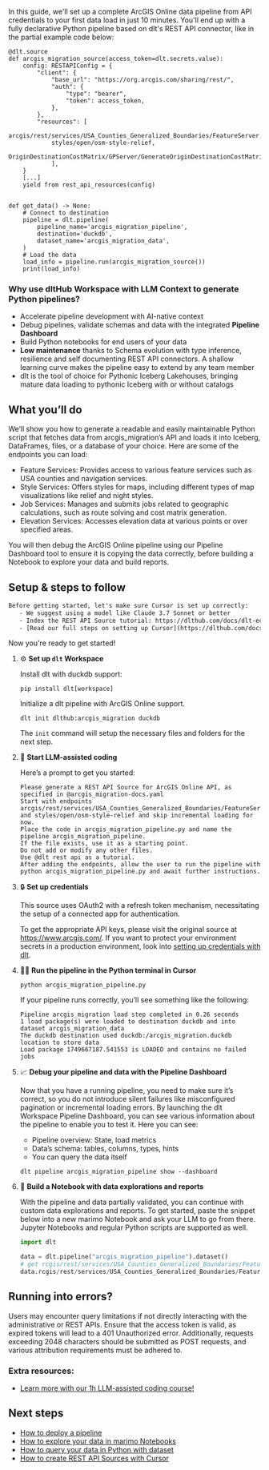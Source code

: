 In this guide, we'll set up a complete ArcGIS Online data pipeline from API credentials to your first data load in just 10 minutes. You'll end up with a fully declarative Python pipeline based on dlt's REST API connector, like in the partial example code below:

```python-outcome
@dlt.source
def arcgis_migration_source(access_token=dlt.secrets.value):
    config: RESTAPIConfig = {
        "client": {
            "base_url": "https://org.arcgis.com/sharing/rest/",
            "auth": {
                "type": "bearer",
                "token": access_token,
            },
        },
        "resources": [
            arcgis/rest/services/USA_Counties_Generalized_Boundaries/FeatureServer,
            styles/open/osm-style-relief,
            OriginDestinationCostMatrix/GPServer/GenerateOriginDestinationCostMatrix/submitJob
            ],
    }
    [...]
    yield from rest_api_resources(config)


def get_data() -> None:
    # Connect to destination
    pipeline = dlt.pipeline(
        pipeline_name='arcgis_migration_pipeline',
        destination='duckdb',
        dataset_name='arcgis_migration_data', 
    )
    # Load the data
    load_info = pipeline.run(arcgis_migration_source())
    print(load_info) 
```

### Why use dltHub Workspace with LLM Context to generate Python pipelines?

- Accelerate pipeline development with AI-native context
- Debug pipelines, validate schemas and data with the integrated **Pipeline Dashboard**
- Build Python notebooks for end users of your data
- **Low maintenance** thanks to Schema evolution with type inference, resilience and self documenting REST API connectors. A shallow learning curve makes the pipeline easy to extend by any team member
- dlt is the tool of choice for Pythonic Iceberg Lakehouses, bringing mature data loading to pythonic Iceberg with or without catalogs

## What you’ll do

We’ll show you how to generate a readable and easily maintainable Python script that fetches data from arcgis_migration’s API and loads it into Iceberg, DataFrames, files, or a database of your choice. Here are some of the endpoints you can load:

- Feature Services: Provides access to various feature services such as USA counties and navigation services.
- Style Services: Offers styles for maps, including different types of map visualizations like relief and night styles.
- Job Services: Manages and submits jobs related to geographic calculations, such as route solving and cost matrix generation.
- Elevation Services: Accesses elevation data at various points or over specified areas.

You will then debug the ArcGIS Online pipeline using our Pipeline Dashboard tool to ensure it is copying the data correctly, before building a Notebook to explore your data and build reports.

## Setup & steps to follow

```default
Before getting started, let's make sure Cursor is set up correctly:
   - We suggest using a model like Claude 3.7 Sonnet or better
   - Index the REST API Source tutorial: https://dlthub.com/docs/dlt-ecosystem/verified-sources/rest_api/ and add it to context as **@dlt rest api**
   - [Read our full steps on setting up Cursor](https://dlthub.com/docs/dlt-ecosystem/llm-tooling/cursor-restapi#23-configuring-cursor-with-documentation)
```

Now you're ready to get started!

1. ⚙️ **Set up `dlt` Workspace**
    
    Install dlt with duckdb support:
    ```shell
    pip install dlt[workspace]
    ```

    Initialize a dlt pipeline with ArcGIS Online support.
    ```shell
    dlt init dlthub:arcgis_migration duckdb
    ```

    The `init` command will setup the necessary files and folders for the next step.
    
2. 🤠 **Start LLM-assisted coding**
    
    Here’s a prompt to get you started:
    
    ```prompt
    Please generate a REST API Source for ArcGIS Online API, as specified in @arcgis_migration-docs.yaml 
    Start with endpoints arcgis/rest/services/USA_Counties_Generalized_Boundaries/FeatureServer and styles/open/osm-style-relief and skip incremental loading for now. 
    Place the code in arcgis_migration_pipeline.py and name the pipeline arcgis_migration_pipeline. 
    If the file exists, use it as a starting point. 
    Do not add or modify any other files. 
    Use @dlt rest api as a tutorial. 
    After adding the endpoints, allow the user to run the pipeline with python arcgis_migration_pipeline.py and await further instructions.
    ```

    
3. 🔒 **Set up credentials** 
    
    This source uses OAuth2 with a refresh token mechanism, necessitating the setup of a connected app for authentication.
    
    To get the appropriate API keys, please visit the original source at https://www.arcgis.com/.
    If you want to protect your environment secrets in a production environment, look into [setting up credentials with dlt](https://dlthub.com/docs/walkthroughs/add_credentials).
    
4. 🏃‍♀️ **Run the pipeline in the Python terminal in Cursor**
    
    ```shell
    python arcgis_migration_pipeline.py
    ```
    
    If your pipeline runs correctly, you’ll see something like the following:
    
    ```shell
    Pipeline arcgis_migration load step completed in 0.26 seconds
    1 load package(s) were loaded to destination duckdb and into dataset arcgis_migration_data
    The duckdb destination used duckdb:/arcgis_migration.duckdb location to store data
    Load package 1749667187.541553 is LOADED and contains no failed jobs
    ```
    
5. 📈 **Debug your pipeline and data with the Pipeline Dashboard**

    Now that you have a running pipeline, you need to make sure it’s correct, so you do not introduce silent failures like misconfigured pagination or incremental loading errors. By launching the dlt Workspace Pipeline Dashboard, you can see various information about the pipeline to enable you to test it. Here you can see:
    - Pipeline overview: State, load metrics
    - Data’s schema: tables, columns, types, hints
    - You can query the data itself
    
    ```shell
    dlt pipeline arcgis_migration_pipeline show --dashboard
    ```
    
6. 🐍 **Build a Notebook with data explorations and reports**

    With the pipeline and data partially validated, you can continue with custom data explorations and reports. To get started, paste the snippet below into a new marimo Notebook and ask your LLM to go from there. Jupyter Notebooks and regular Python scripts are supported as well.

    
    ```python
    import dlt

   data = dlt.pipeline("arcgis_migration_pipeline").dataset()
   # get rcgis/rest/services/USA_Counties_Generalized_Boundaries/FeatureServe table as Pandas frame
   data.rcgis/rest/services/USA_Counties_Generalized_Boundaries/FeatureServe.df().head()
    ```

## Running into errors?

Users may encounter query limitations if not directly interacting with the administrative or REST APIs. Ensure that the access token is valid, as expired tokens will lead to a 401 Unauthorized error. Additionally, requests exceeding 2048 characters should be submitted as POST requests, and various attribution requirements must be adhered to.

### Extra resources:

- [Learn more with our 1h LLM-assisted coding course!](https://www.youtube.com/watch?v=GGid70rnJuM)

## Next steps

- [How to deploy a pipeline](https://dlthub.com/docs/walkthroughs/deploy-a-pipeline)
- [How to explore your data in marimo Notebooks](https://dlthub.com/docs/general-usage/dataset-access/marimo)
- [How to query your data in Python with dataset](https://dlthub.com/docs/general-usage/dataset-access/dataset)
- [How to create REST API Sources with Cursor](https://dlthub.com/docs/dlt-ecosystem/llm-tooling/cursor-restapi)